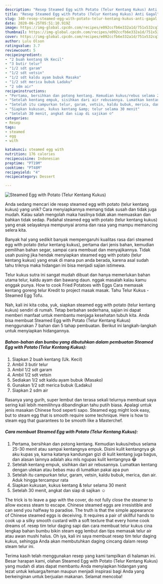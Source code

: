 ```yaml
---
description: "Resep Steamed Egg with Potato (Telur Kentang Kukus) Anti Gagal"
title: "Resep Steamed Egg with Potato (Telur Kentang Kukus) Anti Gagal"
slug: 340-resep-steamed-egg-with-potato-telur-kentang-kukus-anti-gagal
date: 2020-06-25T05:51:10.919Z
image: https://img-global.cpcdn.com/recipes/e092ccfb6e332a1d/751x532cq70/steamed-egg-with-potato-telur-kentang-kukus-foto-resep-utama.jpg
thumbnail: https://img-global.cpcdn.com/recipes/e092ccfb6e332a1d/751x532cq70/steamed-egg-with-potato-telur-kentang-kukus-foto-resep-utama.jpg
cover: https://img-global.cpcdn.com/recipes/e092ccfb6e332a1d/751x532cq70/steamed-egg-with-potato-telur-kentang-kukus-foto-resep-utama.jpg
author: Lulu Olson
ratingvalue: 3.7
reviewcount: 5
recipeingredient:
- "2 buah kentang Uk Kecil"
- "3 butir telur"
- "1/2 sdt garam"
- "1/2 sdt vetsin"
- "1/2 sdt kaldu ayam bubuk Masako"
- "1/2 sdt merica bubuk Ladaku"
- "2 sdm air"
recipeinstructions:
- "Pertama, bersihkan dan potong kentang. Kemudian kukus/rebus selama 25-30 menit atau sampai kentangnya empuk. Disini kulit kentangnya gk aku kupas ya, karna katanya kandungan gizi di kulit kentang juga bagus, dan alasan lainnya adalah aku mls ngupas kulit kentangnya 😂"
- "Setelah kentang empuk, sisihkan dari air rebusannya. Lumatkan kentang dengan ulekan atau bebas mau di lumatkan pakai apa pun"
- "Setelah itu campurkan telur, garam, vetsin, kaldu bubuk, merica, dan air. Aduk hingga tercampur rata"
- "Siapkan kukusan, kukus kentang &amp; telur selama 30 menit"
- "Setelah 30 menit, angkat dan siap di sajikan ☺"
categories:
- Resep
tags:
- steamed
- egg
- with

katakunci: steamed egg with 
nutrition: 176 calories
recipecuisine: Indonesian
preptime: "PT19M"
cooktime: "PT48M"
recipeyield: "4"
recipecategory: Dessert

---
```



![Steamed Egg with Potato (Telur Kentang Kukus)](https://img-global.cpcdn.com/recipes/e092ccfb6e332a1d/751x532cq70/steamed-egg-with-potato-telur-kentang-kukus-foto-resep-utama.jpg)

Anda sedang mencari ide resep steamed egg with potato (telur kentang kukus) yang unik? Cara menyiapkannya memang tidak susah dan tidak juga mudah. Kalau salah mengolah maka hasilnya tidak akan memuaskan dan bahkan tidak sedap. Padahal steamed egg with potato (telur kentang kukus) yang enak selayaknya mempunyai aroma dan rasa yang mampu memancing selera kita.

Banyak hal yang sedikit banyak mempengaruhi kualitas rasa dari steamed egg with potato (telur kentang kukus), pertama dari jenis bahan, kemudian pemilihan bahan segar, sampai cara membuat dan menyajikannya. Tidak usah pusing jika hendak menyiapkan steamed egg with potato (telur kentang kukus) yang enak di mana pun anda berada, karena asal sudah tahu triknya maka hidangan ini bisa menjadi sajian istimewa.

Telur kukus sutra ini sangat mudah dibuat dan hanya memerlukan bahan utama telur, kaldu ayam dan bawang daun. nggak masalah kalau kamu enggak punya. How to cook Fried Potatoes with Eggs Cara memasak kentang goreng telur Kredit to project masak masak. Tahu Telur Kukus - Steamed Egg Tofu.


Nah, kali ini kita coba, yuk, siapkan steamed egg with potato (telur kentang kukus) sendiri di rumah. Tetap berbahan sederhana, sajian ini dapat memberi manfaat untuk membantu menjaga kesehatan tubuh kita. Anda bisa membuat Steamed Egg with Potato (Telur Kentang Kukus) menggunakan 7 bahan dan 5 tahap pembuatan. Berikut ini langkah-langkah untuk menyiapkan hidangannya.

<!--inarticleads1-->

##### Bahan-bahan dan bumbu yang dibutuhkan dalam pembuatan Steamed Egg with Potato (Telur Kentang Kukus):

1. Siapkan 2 buah kentang (Uk. Kecil)
1. Ambil 3 butir telur
1. Ambil 1/2 sdt garam
1. Ambil 1/2 sdt vetsin
1. Sediakan 1/2 sdt kaldu ayam bubuk (Masako)
1. Gunakan 1/2 sdt merica bubuk (Ladaku)
1. Siapkan 2 sdm air


Rasanya yang gurih, super lembut dan terasa sekali telurnya membuat saya sering kali lebih memilihnya dibandingkan tahu putih biasa. Apalagi untuk jenis masakan Chinese food seperti sapo. Steamed egg might look easy, but to steam egg that is smooth require some technique. Here is how to steam egg that guarantees to be smooth like a Masterchef. 

<!--inarticleads2-->

##### Cara membuat Steamed Egg with Potato (Telur Kentang Kukus):

1. Pertama, bersihkan dan potong kentang. Kemudian kukus/rebus selama 25-30 menit atau sampai kentangnya empuk. Disini kulit kentangnya gk aku kupas ya, karna katanya kandungan gizi di kulit kentang juga bagus, dan alasan lainnya adalah aku mls ngupas kulit kentangnya 😂
1. Setelah kentang empuk, sisihkan dari air rebusannya. Lumatkan kentang dengan ulekan atau bebas mau di lumatkan pakai apa pun
1. Setelah itu campurkan telur, garam, vetsin, kaldu bubuk, merica, dan air. Aduk hingga tercampur rata
1. Siapkan kukusan, kukus kentang &amp; telur selama 30 menit
1. Setelah 30 menit, angkat dan siap di sajikan ☺


The trick is to leave a gap with the cover, do not fully close the steamer to allow excess steam to escape. Chinese steamed eggs are irresistible and can send you halfway to paradise. The truth is that the simple appearance of Chinese steamed eggs is deceiving. It requires a pair of skillful hands to cook up a silky smooth custard with a soft texture that every home cook dreams of. resep tim telur daging sapi dan cara membuat telur kukus cina lengkap bahan bumbu bikin steam egg lembut dan tips memasak telur air atau awan mushi halus. Oh iya, kali ini saya membuat resep tim telur daging kukus, sehingga Anda akan membutuhkan daging cincang dalam resep steam telur ini. 

Terima kasih telah menggunakan resep yang kami tampilkan di halaman ini. Besar harapan kami, olahan Steamed Egg with Potato (Telur Kentang Kukus) yang mudah di atas dapat membantu Anda menyiapkan hidangan yang lezat untuk keluarga/teman maupun menjadi inspirasi bagi Anda yang berkeinginan untuk berjualan makanan. Selamat mencoba!
